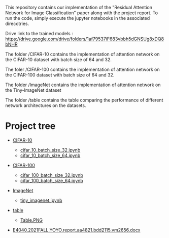 This repository contains our implementation of the "Residual Attention Network for Image Classification" paper along with the project report. To run the code, simply execute the jupyter notebooks in the associated direcotries. 

Drive link to the trained models : https://drive.google.com/drive/folders/1af79537iF683vbbh5dGNSUg8xDQ8bNHR

The folder /CIFAR-10 contains the implementation of attention network on the CIFAR-10 dataset with batch size of 64 and 32.

The foler /CIFAR-100 contains the implementation of attention network on the CIFAR-100 dataset with batch size of 64 and 32.

The folder /ImageNet contains the implementation of attention network on the Tiny-ImageNet dataset

The folder /table contains the table comparing the performance of different network architectures on the datasets.

# Project tree

 * [CIFAR-10](./CIFAR-10)
   * [cifar_10_batch_size_32.ipynb](./CIFAR-10/cifar_10_batch_size_32.ipynb)
   * [cifar_10_batch_size_64.ipynb](./CIFAR-10/cifar_10_batch_size_64.ipynb)
   
 * [CIFAR-100](./CIFAR-100)
   * [cifar_100_batch_size_32.ipynb](./CIFAR-100/cifar_100_batch_size_32.ipynb)
   * [cifar_100_batch_size_64.ipynb](./CIFAR-100/cifar_100_batch_size_64.ipynb)
   
 * [ImageNet](./ImageNet)
   * [tiny_imagenet.ipynb](./ImageNet/tiny_imagenet.ipynb)
   
 * [table](./table)
   * [Table.PNG](./table/Table.PNG)
 
 * [E4040.2021FALL.YOYO.report.aa4821.bdd2115.vm2656.docx](./E4040.2021FALL.YOYO.report.aa4821.bdd2115.vm2656.docx)
